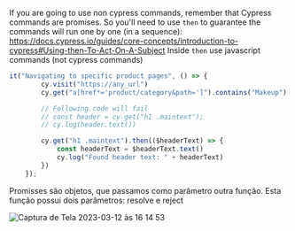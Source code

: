 

If you are going to use non cypress commands, remember that Cypress commands are promises. So you'll need to use ```then``` to guarantee the commands will run one by one (in a sequence): https://docs.cypress.io/guides/core-concepts/introduction-to-cypress#Using-then-To-Act-On-A-Subject
Inside ```then``` use javascript commands (not cypress commands)

```javascript
it("Navigating to specific product pages", () => {
        cy.visit("https://any_url")
        cy.get("a[href*='product/category&path=']").contains("Makeup").click()

        // Following code will fail
        // const header = cy.get("h1 .maintext");
        // cy.log(header.text())

        cy.get("h1 .maintext").then(($headerText) => {
            const headerText = $headerText.text()
            cy.log("Found header text: " + headerText)
        })
    });
```

Promisses são objetos, que passamos como parâmetro outra função. Esta função possui dois parâmetros: resolve e reject

![Captura de Tela 2023-03-12 às 16 14 53](https://user-images.githubusercontent.com/4117764/224567461-ad0e42da-831a-45d8-9510-0aceff339291.png)
